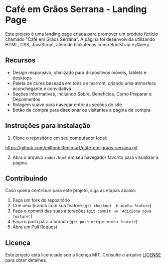 # Café em Grãos Serrana - Landing Page

Este projeto é uma landing page criada para promover um produto fictício chamado "Café em Grãos Serrana". A página foi desenvolvida utilizando HTML, CSS, JavaScript, além de bibliotecas como Bootstrap e jQuery.

## Recursos

- Design responsivo, otimizado para dispositivos móveis, tablets e desktops
- Paleta de cores baseada em tons de marrom, criando uma atmosfera aconchegante e convidativa
- Seções informativas, incluindo Sobre, Benefícios, Como Preparar e Depoimentos
- Rolagem suave para navegar entre as seções do site
- Botão de compra para direcionar os visitantes à página de compra

## Instruções para instalação

1. Clone o repositório em seu computador local:

https://github.com/miltonbittencourt/cafe-em-graos-serrana.git

2. Abra o arquivo `index.html` em seu navegador favorito para visualizar a página.

## Contribuindo

Caso queira contribuir para este projeto, siga as etapas abaixo:

1. Faça um fork do repositório
2. Crie uma branch com sua feature (`git checkout -b minha-feature`)
3. Faça o commit das suas alterações (`git commit -m 'Adiciona nova feature'`)
4. Faça o push para a branch (`git push origin minha-feature`)
5. Abra um Pull Request

## Licença

Este projeto está licenciado sob a licença MIT. Consulte o arquivo [LICENSE](LICENSE) para obter detalhes.

